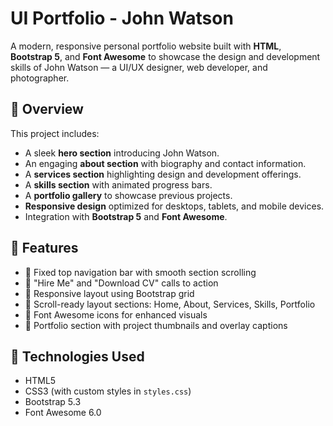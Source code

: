 # UI Portfolio - John Watson

A modern, responsive personal portfolio website built with **HTML**, **Bootstrap 5**, and **Font Awesome** to showcase the design and development skills of John Watson — a UI/UX designer, web developer, and photographer.


## 📸 Overview

This project includes:
- A sleek **hero section** introducing John Watson.
- An engaging **about section** with biography and contact information.
- A **services section** highlighting design and development offerings.
- A **skills section** with animated progress bars.
- A **portfolio gallery** to showcase previous projects.
- **Responsive design** optimized for desktops, tablets, and mobile devices.
- Integration with **Bootstrap 5** and **Font Awesome**.

## 🚀 Features

- 🔹 Fixed top navigation bar with smooth section scrolling
- 🔹 "Hire Me" and "Download CV" calls to action
- 🔹 Responsive layout using Bootstrap grid
- 🔹 Scroll-ready layout sections: Home, About, Services, Skills, Portfolio
- 🔹 Font Awesome icons for enhanced visuals
- 🔹 Portfolio section with project thumbnails and overlay captions

## 🧰 Technologies Used

- HTML5
- CSS3 (with custom styles in `styles.css`)
- Bootstrap 5.3
- Font Awesome 6.0
